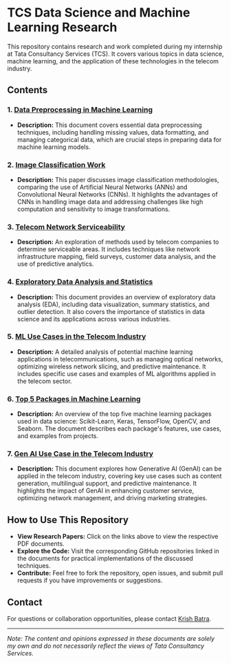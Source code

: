 # TCS Data Science and Machine Learning Research

This repository contains research and work completed during my internship at Tata Consultancy Services (TCS). It covers various topics in data science, machine learning, and the application of these technologies in the telecom industry.

## Contents

### 1. [Data Preprocessing in Machine Learning](Data_Preprocessing_in_Machine_Learning.pdf)
   - **Description:** This document covers essential data preprocessing techniques, including handling missing values, data formatting, and managing categorical data, which are crucial steps in preparing data for machine learning models.

### 2. [Image Classification Work](Image_Classification_Work.pdf)
   - **Description:** This paper discusses image classification methodologies, comparing the use of Artificial Neural Networks (ANNs) and Convolutional Neural Networks (CNNs). It highlights the advantages of CNNs in handling image data and addressing challenges like high computation and sensitivity to image transformations.

### 3. [Telecom Network Serviceability](Telecom_Network_Serviceability.pdf)
   - **Description:** An exploration of methods used by telecom companies to determine serviceable areas. It includes techniques like network infrastructure mapping, field surveys, customer data analysis, and the use of predictive analytics.

### 4. [Exploratory Data Analysis and Statistics](Exploratory_Data_Analysis_and_Statistics.pdf)
   - **Description:** This document provides an overview of exploratory data analysis (EDA), including data visualization, summary statistics, and outlier detection. It also covers the importance of statistics in data science and its applications across various industries.

### 5. [ML Use Cases in the Telecom Industry](ML_Use_Cases_in_Telecom_Industry.pdf)
   - **Description:** A detailed analysis of potential machine learning applications in telecommunications, such as managing optical networks, optimizing wireless network slicing, and predictive maintenance. It includes specific use cases and examples of ML algorithms applied in the telecom sector.

### 6. [Top 5 Packages in Machine Learning](Top_5_Packages_in_Machine_Learning.pdf)
   - **Description:** An overview of the top five machine learning packages used in data science: Scikit-Learn, Keras, TensorFlow, OpenCV, and Seaborn. The document describes each package's features, use cases, and examples from projects.

### 7. [Gen AI Use Case in the Telecom Industry](Gen_AI_Use_Cases_in_Telecom_Industry.pdf)
   - **Description:** This document explores how Generative AI (GenAI) can be applied in the telecom industry, covering key use cases such as content generation, multilingual support, and predictive maintenance. It highlights the impact of GenAI in enhancing customer service, optimizing network management, and driving marketing strategies.

## How to Use This Repository

- **View Research Papers:** Click on the links above to view the respective PDF documents.
- **Explore the Code:** Visit the corresponding GitHub repositories linked in the documents for practical implementations of the discussed techniques.
- **Contribute:** Feel free to fork the repository, open issues, and submit pull requests if you have improvements or suggestions.

## Contact

For questions or collaboration opportunities, please contact [Krish Batra](mailto:your-email@example.com).

---

*Note: The content and opinions expressed in these documents are solely my own and do not necessarily reflect the views of Tata Consultancy Services.*
